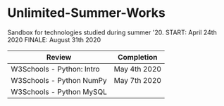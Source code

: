 # Unlimited-Summer-Works
Sandbox for technologies studied during summer '20.
START: April 24th 2020
FINALE: August 31th 2020

| Review | Completion |
| ------| --------------- |
| W3Schools - Python: Intro | May 4th 2020 |
| W3Schools - Python NumPy | May 7th 2020 |
| W3Schools - Python MySQL | |
